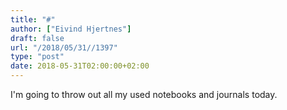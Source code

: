 ```yaml
---
title: "#"
author: ["Eivind Hjertnes"]
draft: false
url: "/2018/05/31//1397"
type: "post"
date: 2018-05-31T02:00:00+02:00
---
```


I'm going to throw out all my used notebooks and journals today.
